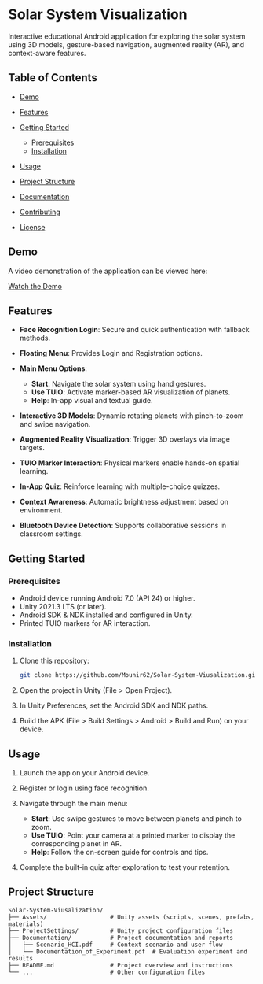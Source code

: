 # Solar System Visualization

Interactive educational Android application for exploring the solar system using 3D models, gesture-based navigation, augmented reality (AR), and context-aware features.

## Table of Contents

* [Demo](#demo)
* [Features](#features)
* [Getting Started](#getting-started)

  * [Prerequisites](#prerequisites)
  * [Installation](#installation)
* [Usage](#usage)
* [Project Structure](#project-structure)
* [Documentation](#documentation)
* [Contributing](#contributing)
* [License](#license)

## Demo

A video demonstration of the application can be viewed here:

[Watch the Demo](https://drive.google.com/file/d/1rkgSB6ui5t96r5gRvZa4WFi7a_bQZf_a/view?usp=sharing)

## Features

* **Face Recognition Login**: Secure and quick authentication with fallback methods.
* **Floating Menu**: Provides Login and Registration options.
* **Main Menu Options**:

  * **Start**: Navigate the solar system using hand gestures.
  * **Use TUIO**: Activate marker-based AR visualization of planets.
  * **Help**: In-app visual and textual guide.
* **Interactive 3D Models**: Dynamic rotating planets with pinch-to-zoom and swipe navigation.
* **Augmented Reality Visualization**: Trigger 3D overlays via image targets.
* **TUIO Marker Interaction**: Physical markers enable hands-on spatial learning.
* **In-App Quiz**: Reinforce learning with multiple-choice quizzes.
* **Context Awareness**: Automatic brightness adjustment based on environment.
* **Bluetooth Device Detection**: Supports collaborative sessions in classroom settings.

## Getting Started

### Prerequisites

* Android device running Android 7.0 (API 24) or higher.
* Unity 2021.3 LTS (or later).
* Android SDK & NDK installed and configured in Unity.
* Printed TUIO markers for AR interaction.

### Installation

1. Clone this repository:

   ```bash
   git clone https://github.com/Mounir62/Solar-System-Viusalization.git
   ```
2. Open the project in Unity (File > Open Project).
3. In Unity Preferences, set the Android SDK and NDK paths.
4. Build the APK (File > Build Settings > Android > Build and Run) on your device.

## Usage

1. Launch the app on your Android device.
2. Register or login using face recognition.
3. Navigate through the main menu:

   * **Start**: Use swipe gestures to move between planets and pinch to zoom.
   * **Use TUIO**: Point your camera at a printed marker to display the corresponding planet in AR.
   * **Help**: Follow the on-screen guide for controls and tips.
4. Complete the built-in quiz after exploration to test your retention.

## Project Structure

```
Solar-System-Viusalization/
├── Assets/                  # Unity assets (scripts, scenes, prefabs, materials)
├── ProjectSettings/         # Unity project configuration files
├── Documentation/           # Project documentation and reports
│   ├── Scenario_HCI.pdf     # Context scenario and user flow
│   └── Documentation_of_Experiment.pdf  # Evaluation experiment and results
├── README.md                # Project overview and instructions
└── ...                      # Other configuration files
```
